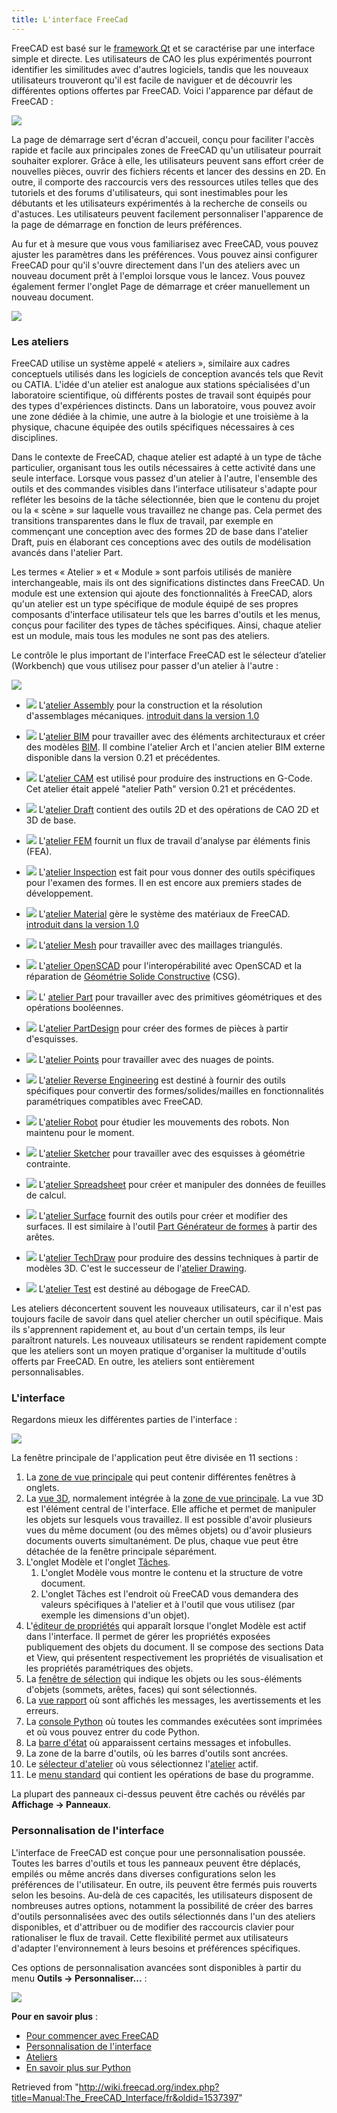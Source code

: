 ```yaml
---
title: L'interface FreeCad
---
```


FreeCAD est basé sur le [framework Qt](https://fr.wikipedia.org/wiki/Qt) et se caractérise par une interface simple et directe. Les utilisateurs de CAO les plus expérimentés pourront identifier les similitudes avec d'autres logiciels, tandis que les nouveaux utilisateurs trouveront qu'il est facile de naviguer et de découvrir les différentes options offertes par FreeCAD. Voici l'apparence par défaut de FreeCAD :

![](/images/FreeCAD_022_Start.png)

La page de démarrage sert d'écran d'accueil, conçu pour faciliter l'accès rapide et facile aux principales zones de FreeCAD qu'un utilisateur pourrait souhaiter explorer. Grâce à elle, les utilisateurs peuvent sans effort créer de nouvelles pièces, ouvrir des fichiers récents et lancer des dessins en 2D. En outre, il comporte des raccourcis vers des ressources utiles telles que des tutoriels et des forums d'utilisateurs, qui sont inestimables pour les débutants et les utilisateurs expérimentés à la recherche de conseils ou d'astuces. Les utilisateurs peuvent facilement personnaliser l'apparence de la page de démarrage en fonction de leurs préférences.

Au fur et à mesure que vous vous familiarisez avec FreeCAD, vous pouvez ajuster les paramètres dans les préférences. Vous pouvez ainsi configurer FreeCAD pour qu'il s'ouvre directement dans l'un des ateliers avec un nouveau document prêt à l'emploi lorsque vous le lancez. Vous pouvez également fermer l'onglet Page de démarrage et créer manuellement un nouveau document.

![](/images/FreeCAD_022_PartDesign.png)

### Les ateliers

FreeCAD utilise un système appelé « ateliers », similaire aux cadres conceptuels utilisés dans les logiciels de conception avancés tels que Revit ou CATIA. L'idée d'un atelier est analogue aux stations spécialisées d'un laboratoire scientifique, où différents postes de travail sont équipés pour des types d'expériences distincts. Dans un laboratoire, vous pouvez avoir une zone dédiée à la chimie, une autre à la biologie et une troisième à la physique, chacune équipée des outils spécifiques nécessaires à ces disciplines.

Dans le contexte de FreeCAD, chaque atelier est adapté à un type de tâche particulier, organisant tous les outils nécessaires à cette activité dans une seule interface. Lorsque vous passez d'un atelier à l'autre, l'ensemble des outils et des commandes visibles dans l'interface utilisateur s'adapte pour refléter les besoins de la tâche sélectionnée, bien que le contenu du projet ou la « scène » sur laquelle vous travaillez ne change pas. Cela permet des transitions transparentes dans le flux de travail, par exemple en commençant une conception avec des formes 2D de base dans l'atelier Draft, puis en élaborant ces conceptions avec des outils de modélisation avancés dans l'atelier Part.

Les termes « Atelier » et « Module » sont parfois utilisés de manière interchangeable, mais ils ont des significations distinctes dans FreeCAD. Un module est une extension qui ajoute des fonctionnalités à FreeCAD, alors qu'un atelier est un type spécifique de module équipé de ses propres composants d'interface utilisateur tels que les barres d'outils et les menus, conçus pour faciliter des types de tâches spécifiques. Ainsi, chaque atelier est un module, mais tous les modules ne sont pas des ateliers.

Le contrôle le plus important de l'interface FreeCAD est le sélecteur d’atelier (Workbench) que vous utilisez pour passer d'un atelier à l'autre :

![](/images/FreeCAD_WB.png)

- ![](/images/Workbench_Assembly.svg) L'[atelier Assembly](/Assembly_Workbench/fr "Assembly Workbench/fr") pour la construction et la résolution d'assemblages mécaniques. [introduit dans la version 1.0](/Release_notes_1.0/fr "Release notes 1.0/fr")

- ![](/images/Workbench_BIM.svg) L'[atelier BIM](/BIM_Workbench/fr "BIM Workbench/fr") pour travailler avec des éléments architecturaux et créer des modèles [BIM](https://fr.wikipedia.org/wiki/Building_information_modeling). Il combine l'atelier Arch et l'ancien atelier BIM externe disponible dans la version 0.21 et précédentes.

- ![](/images/Workbench_CAM.svg) L'[atelier CAM](/CAM_Workbench/fr "CAM Workbench/fr") est utilisé pour produire des instructions en G-Code. Cet atelier était appelé "atelier Path" version 0.21 et précédentes.

- ![](/images/Workbench_Draft.svg) L'[atelier Draft](/Draft_Workbench/fr "Draft Workbench/fr") contient des outils 2D et des opérations de CAO 2D et 3D de base.

- ![](/images/Workbench_FEM.svg) L'[atelier FEM](/FEM_Workbench/fr "FEM Workbench/fr") fournit un flux de travail d'analyse par éléments finis (FEA).

- ![](/images/Workbench_Inspection.svg) L'[atelier Inspection](/Inspection_Workbench/fr "Inspection Workbench/fr") est fait pour vous donner des outils spécifiques pour l'examen des formes. Il en est encore aux premiers stades de développement.

- ![](/images/Workbench_Material.svg) L'[atelier Material](/Material_Workbench/fr "Material Workbench/fr") gère le système des matériaux de FreeCAD. [introduit dans la version 1.0](/Release_notes_1.0/fr "Release notes 1.0/fr")

- ![](/images/Workbench_Mesh.svg) L'[atelier Mesh](/Mesh_Workbench/fr "Mesh Workbench/fr") pour travailler avec des maillages triangulés.

- ![](/images/Workbench_OpenSCAD.svg) L'[atelier OpenSCAD](/OpenSCAD_Workbench/fr "OpenSCAD Workbench/fr") pour l'interopérabilité avec OpenSCAD et la réparation de [Géométrie Solide Constructive](/Constructive_solid_geometry/fr "Constructive solid geometry/fr") (CSG).

- ![](/images/Workbench_Part.svg) L' [atelier Part](/Part_Workbench/fr "Part Workbench/fr") pour travailler avec des primitives géométriques et des opérations booléennes.

- ![](/images/Workbench_PartDesign.svg) L'[atelier PartDesign](/PartDesign_Workbench/fr "PartDesign Workbench/fr") pour créer des formes de pièces à partir d'esquisses.

- ![](/images/Workbench_Points.svg) L'[atelier Points](/Points_Workbench/fr "Points Workbench/fr") pour travailler avec des nuages de points.

- ![](/images/Workbench_Reverse_Engineering.svg) L'[atelier Reverse Engineering](/Reverse_Engineering_Workbench/fr "Reverse Engineering Workbench/fr") est destiné à fournir des outils spécifiques pour convertir des formes/solides/mailles en fonctionnalités paramétriques compatibles avec FreeCAD.

- ![](/images/Workbench_Robot.svg) L'[atelier Robot](/Robot_Workbench/fr "Robot Workbench/fr") pour étudier les mouvements des robots. Non maintenu pour le moment.

- ![](/images/Workbench_Sketcher.svg) L'[atelier Sketcher](/Sketcher_Workbench/fr "Sketcher Workbench/fr") pour travailler avec des esquisses à géométrie contrainte.

- ![](/images/Workbench_Spreadsheet.svg) L'[atelier Spreadsheet](/Spreadsheet_Workbench/fr "Spreadsheet Workbench/fr") pour créer et manipuler des données de feuilles de calcul.

- ![](/images/Workbench_Surface.svg) L'[atelier Surface](/Surface_Workbench/fr "Surface Workbench/fr") fournit des outils pour créer et modifier des surfaces. Il est similaire à l'outil [Part Générateur de formes](/Part_Builder/fr "Part Builder/fr") à partir des arêtes.

- ![](/images/Workbench_TechDraw.svg) L'[atelier TechDraw](/TechDraw_Workbench/fr "TechDraw Workbench/fr") pour produire des dessins techniques à partir de modèles 3D. C'est le successeur de l'[atelier Drawing](/Drawing_Workbench/fr "Drawing Workbench/fr").

- ![](/images/Workbench_Test.svg) L'[atelier Test](/Testing/fr "Testing/fr") est destiné au débogage de FreeCAD.

Les ateliers déconcertent souvent les nouveaux utilisateurs, car il n'est pas toujours facile de savoir dans quel atelier chercher un outil spécifique. Mais ils s'apprennent rapidement et, au bout d'un certain temps, ils leur paraîtront naturels. Les nouveaux utilisateurs se rendent rapidement compte que les ateliers sont un moyen pratique d'organiser la multitude d'outils offerts par FreeCAD. En outre, les ateliers sont entièrement personnalisables.

### L'interface

Regardons mieux les différentes parties de l'interface :

![](/images/FreeCAD_022_Interface.png)

La fenêtre principale de l'application peut être divisée en 11 sections :

1. La [zone de vue principale](/Main_view_area/fr "Main view area/fr") qui peut contenir différentes fenêtres à onglets.
2. La [vue 3D](/3D_view/fr "3D view/fr"), normalement intégrée à la [zone de vue principale](/Main_view_area/fr "Main view area/fr"). La vue 3D est l'élément central de l'interface. Elle affiche et permet de manipuler les objets sur lesquels vous travaillez. Il est possible d'avoir plusieurs vues du même document (ou des mêmes objets) ou d'avoir plusieurs documents ouverts simultanément. De plus, chaque vue peut être détachée de la fenêtre principale séparément.
3. L'onglet Modèle et l'onglet [Tâches](/Task_panel/fr "Task panel/fr").
   1. L'onglet Modèle vous montre le contenu et la structure de votre document.
   2. L'onglet Tâches est l'endroit où FreeCAD vous demandera des valeurs spécifiques à l'atelier et à l'outil que vous utilisez (par exemple les dimensions d'un objet).
4. L'[éditeur de propriétés](/Property_editor/fr "Property editor/fr") qui apparaît lorsque l'onglet Modèle est actif dans l'interface. Il permet de gérer les propriétés exposées publiquement des objets du document. Il se compose des sections Data et View, qui présentent respectivement les propriétés de visualisation et les propriétés paramétriques des objets.
5. La [fenêtre de sélection](/Selection_view/fr "Selection view/fr") qui indique les objets ou les sous-éléments d'objets (sommets, arêtes, faces) qui sont sélectionnés.
6. La [vue rapport](/Report_view/fr "Report view/fr") où sont affichés les messages, les avertissements et les erreurs.
7. La [console Python](/Python_console/fr "Python console/fr") où toutes les commandes exécutées sont imprimées et où vous pouvez entrer du code Python.
8. La [barre d'état](/Status_bar/fr "Status bar/fr") où apparaissent certains messages et infobulles.
9. La zone de la barre d'outils, où les barres d'outils sont ancrées.
10. Le [sélecteur d'atelier](/Std_Workbench "Std Workbench") où vous sélectionnez l'[atelier](/Workbenches/fr "Workbenches/fr") actif.
11. Le [menu standard](/Standard_Menu "Standard Menu") qui contient les opérations de base du programme.

La plupart des panneaux ci-dessus peuvent être cachés ou révélés par **Affichage → Panneaux**.

### Personnalisation de l'interface

L'interface de FreeCAD est conçue pour une personnalisation poussée. Toutes les barres d'outils et tous les panneaux peuvent être déplacés, empilés ou même ancrés dans diverses configurations selon les préférences de l'utilisateur. En outre, ils peuvent être fermés puis rouverts selon les besoins. Au-delà de ces capacités, les utilisateurs disposent de nombreuses autres options, notamment la possibilité de créer des barres d'outils personnalisées avec des outils sélectionnés dans l'un des ateliers disponibles, et d'attribuer ou de modifier des raccourcis clavier pour rationaliser le flux de travail. Cette flexibilité permet aux utilisateurs d'adapter l'environnement à leurs besoins et préférences spécifiques.

Ces options de personnalisation avancées sont disponibles à partir du menu **Outils → Personnaliser...** :

![](/images/FreeCAD_022_Customization.png)

**Pour en savoir plus** :

- [Pour commencer avec FreeCAD](/Getting_started/fr "Getting started/fr")
- [Personnalisation de l'interface](/Interface_Customization/fr "Interface Customization/fr")
- [Ateliers](/Workbenches/fr "Workbenches/fr")
- [En savoir plus sur Python](https://www.python.org)

Retrieved from "<http://wiki.freecad.org/index.php?title=Manual:The_FreeCAD_Interface/fr&oldid=1537397>"
